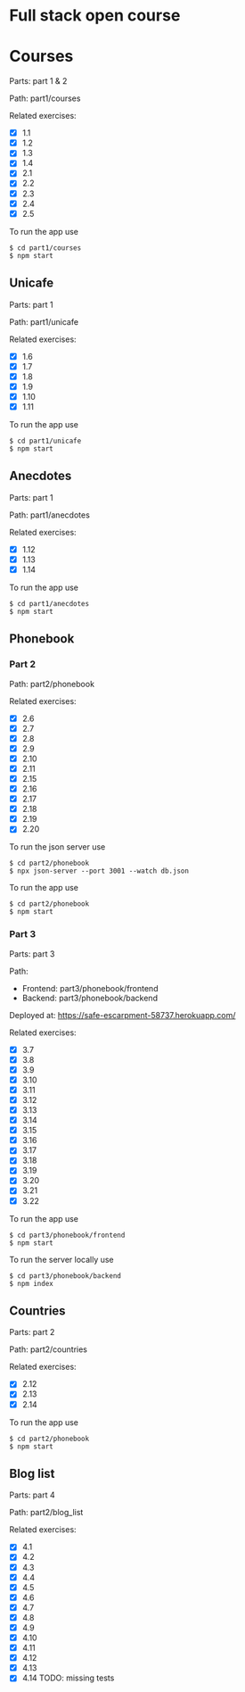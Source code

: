Full stack open course
======================

# Courses

Parts: part 1 & 2

Path: part1/courses

Related exercises:
- [x] 1.1
- [x] 1.2
- [x] 1.3
- [x] 1.4
- [x] 2.1
- [x] 2.2
- [x] 2.3
- [x] 2.4
- [x] 2.5

To run the app use
```
$ cd part1/courses
$ npm start
```

## Unicafe

Parts: part 1

Path: part1/unicafe

Related exercises:
- [x] 1.6
- [x] 1.7
- [x] 1.8
- [x] 1.9
- [x] 1.10
- [x] 1.11

To run the app use
```
$ cd part1/unicafe
$ npm start
```


## Anecdotes

Parts: part 1

Path: part1/anecdotes

Related exercises:
- [x] 1.12
- [x] 1.13
- [x] 1.14

To run the app use
```
$ cd part1/anecdotes
$ npm start
```

## Phonebook

### Part 2
Path: part2/phonebook

Related exercises:
- [x] 2.6
- [x] 2.7
- [x] 2.8
- [x] 2.9
- [x] 2.10
- [x] 2.11
- [x] 2.15
- [x] 2.16
- [x] 2.17
- [x] 2.18
- [x] 2.19
- [x] 2.20

To run the json server use
```
$ cd part2/phonebook
$ npx json-server --port 3001 --watch db.json
```

To run the app use
```
$ cd part2/phonebook
$ npm start
```

### Part 3
Parts: part 3

Path:
 - Frontend: part3/phonebook/frontend
 - Backend: part3/phonebook/backend

Deployed at: https://safe-escarpment-58737.herokuapp.com/

Related exercises:
- [x] 3.7
- [x] 3.8
- [x] 3.9
- [x] 3.10
- [x] 3.11
- [x] 3.12
- [x] 3.13
- [x] 3.14
- [x] 3.15
- [x] 3.16
- [x] 3.17
- [x] 3.18
- [x] 3.19
- [x] 3.20
- [x] 3.21
- [x] 3.22

To run the app use
```
$ cd part3/phonebook/frontend
$ npm start
```

To run the server locally use
```
$ cd part3/phonebook/backend
$ npm index
```

## Countries
Parts: part 2

Path: part2/countries

Related exercises:
- [x] 2.12
- [x] 2.13
- [x] 2.14

To run the app use
```
$ cd part2/phonebook
$ npm start
```

## Blog list
Parts: part 4

Path: part2/blog_list

Related exercises:
- [x] 4.1
- [x] 4.2
- [x] 4.3
- [x] 4.4
- [x] 4.5
- [x] 4.6
- [x] 4.7
- [x] 4.8
- [x] 4.9
- [x] 4.10
- [x] 4.11
- [x] 4.12
- [x] 4.13
- [x] 4.14 TODO: missing tests
